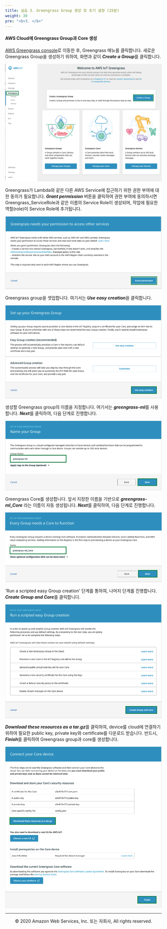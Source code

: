 ```yaml
---
title: 실습 3. Greengrass Group 생성 및 초기 설정 (25분)
weight: 30
pre: "<b>3. </b>"
---
```


#### AWS Cloud에 Greengrass Group과 Core 생성

[AWS Greengrass console](https://console.aws.amazon.com/greengrass/)로 이동한 후, Greengrass 메뉴를 클릭합니다.
새로운 Greengrass Group을 생성하기 위하여, 화면과 같이 ***Create a Group***를  클릭합니다.

![gg1](./images/gg1.png)

Greengrass가 Lambda와 같은 다른 AWS Service에 잡근하기 위한 권한 부여에 대한 동의가 필요합니다. ***Grant permission*** 버튼을 클릭하여 권한 부여에 동의하시면 Greengrass_ServiceRole과 같은 이름의 Service Role이 생성되며, 작업에 필요한 역할(role)이 Service Role에 추가됩니다.

![gg2](./images/gg2.png)

Greengrass group을 셋업합니다. 여기서는 ***Use easy creation***을 클릭합니다.

![gg3](./images/gg3.png)

생성할 Greengrass group의 이름을 지정합니다. 여기서는 ***greengrass-ml***를 사용합니다.
***Next***를 클릭하여, 다음 단계로 진행합니다.

![gg4](./images/gg4.png)

Greengrass Core를 생성합니다. 앞서 지정한 이름을 기반으로 ***greengrass-ml_Core*** 라는 이름이 자동 생성됩니다. 
***Next***를 클릭하여, 다음 단계로 진행합니다.

![gg5](./images/gg5.png)

'Run a scripted easy Group creation' 단계를 통하여, 나머지 단계를 진행합니다. ***Create Group and Core***를 클릭합니다.

![gg6](./images/gg6.png)

***Download these resources as a tar.gz***를 클릭하여, device를 cloud에 연결하기 위하여 필요한 public key, private key와 certificate를 다운로드 받습니다.
반드시, ***Finish***를 클릭하여 Greengrass group과 core를 생성합니다.

![gg7](./images/gg7.png)

<!-- #### Create a Greengrass Service Role

[IAM console](https://console.aws.amazon.com/iam/)로 이동합니다.
좌측 메뉴에서 ***Roles***를 클릭합니다. 그리고, ***Create role*** 버튼을 클릭합니다.

![gg_iam1](./images/gg_iam1.png)

Select type of trusted entity에서 ***AWS service***를 선택하고, Choose the service that will use this role에서 ***Greengrass***를 선택합니다. 그리고, ***Next: Permission***를 클릭합니다.

![gg_iam2](./images/gg_iam2.png)

{{% notice info %}}
아래 Attach permissions policies 설정은 반드시 해 주셔야 됩니다.
{{% /notice %}}

Attche permissions policies에서 ***AWSGreengrassResourceAccessRolePolicy***를 선택합니다 (탐색 창에서 검색합니다). 그리고, ***Next: Tags***를 클릭합니다.

![gg_iam3](./images/gg_iam3.png)

Add tags (optional)를 통하여 tag를 추가할 수 있습니다. ***Next: Review***를 클릭합니다.

![gg_iam4](./images/gg_iam4.png)

Role name에 ***GreengrassRole*** 을 입력하고, ***Create Role***을 클릭합니다.

![gg_iam5](./images/gg_iam5.png)

IAM Role을 생성한 후 역할 ARN을 기록하고이를 사용하여 awscli 명령을 작성하십시오. IAM 콘솔에서 역할 arn을 찾을 수 있습니다.\
Role 메뉴의 검색 창에 위에서 생성한 ***GreengrassRole***을 입력합니다.\
***GreengrassRole***을 클릭합니다.

![gg_iam6](./images/gg_iam6.png)

화면 상단에서 role arn을 찾을 수 있습니다.

![gg_iam7](./images/gg_iam7.png)

Cloud9 터미널(terminal)에서 하기와 같은 명령으로 service role과 계정(account)을 연결합니다:
아래 command를 복사하여 cloud9에 붙여 넣었을 때 에러가 발생된다면, 직접 타이핑해 주셔야 합니다.

``` shell
aws greengrass associate-service-role-to-account --role-arn arn:aws:iam::<YOUR_AWS_ACCOUNT_ID>:role/GreengrassRole
```

아래는 예제입니다.

``` shell
aws greengrass associate-service-role-to-account --role-arn arn:aws:iam::576184218696:role/GreengrassRole
```

![gg_iam8](./images/gg_iam8.png) -->


---
<p align="center">
© 2020 Amazon Web Services, Inc. 또는 자회사, All rights reserved.
</p>
